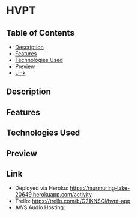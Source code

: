 # HVPT 

## Table of Contents
- [Description](#description)
- [Features](#features)
- [Technologies Used](#technologies-used)
- [Preview](#preview)
- [Link](#link)

    

## Description

     

## Features


   

## Technologies Used

    

## Preview


   

## Link
- Deployed via Heroku: https://murmuring-lake-20649.herokuapp.com/activity
- Trello: https://trello.com/b/G2lKNSCl/hvpt-app 
- AWS Audio Hosting: 
